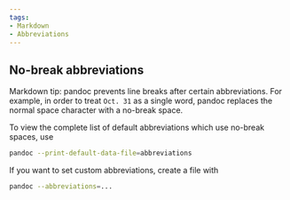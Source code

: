 ```yaml
---
tags:
- Markdown
- Abbreviations
---
```


## No-break abbreviations

Markdown tip: pandoc prevents line breaks after certain
abbreviations. For example, in order to treat `Oct. 31` as a
single word, pandoc replaces the normal space character with a
no-break space. 

To view the complete list of default abbreviations which use
no-break spaces, use

``` bash
pandoc --print-default-data-file=abbreviations
```

If you want to set custom abbreviations, create a file with

``` bash
pandoc --abbreviations=...
```
